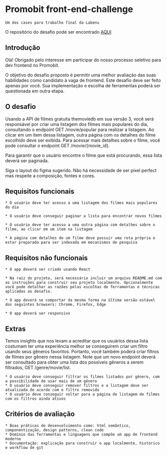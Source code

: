 # Promobit front-end-challenge
    Um dos cases para trabalho final da Labenu
O repositório do desafio pode ser encontrado [AQUI](https://github.com/Promobit/front-end-challenge)

## Introdução

Olá! Obrigado pelo interesse em participar do nosso processo seletivo para dev frontend no Promobit.

O objetivo do desafio proposto é permitir uma melhor avaliação das suas habilidades como candidato à vaga de frontend. Este desafio deve ser feito apenas por você. Sua implementação e escolha de ferramentas poderá ser questionada em outra etapa.

## O desafio

Usando a API de filmes gratuita themoviedb em sua versão 3, você será responsável por criar uma listagem dos filmes mais populares do dia, consultando o endpoint GET /movie/popular para realizar a listagem. Ao clicar em um item dessa listagem, outra página com os detalhes do filme escolhido deve ser exibida. Para acessar mais detalhes sobre o filme, você pode consultar o endpoint GET /movie/{movie_id}.

Para garantir que o usuário encontre o filme que está procurando, essa lista deverá ser paginada.

Siga o layout do figma sugerido. Não há necessidade de ser pixel perfect mas respeite a composição, fontes e cores.

## Requisitos funcionais

    * O usuário deve ter acesso a uma listagem dos filmes mais populares do dia

    * O usuário deve conseguir paginar a lista para encontrar novos filmes

    * O usuário deve ter acesso a uma outra página com detalhes sobre o filme, ao clicar em um item na listagem

    * A página com detalhes de um filme deve possuir uma rota própria e estar preparada para ser indexada em mecanismos de pesquisa

## Requisitos não funcionais

    * O app deverá ser criado usando React

    * Na raiz do projeto, será necessário incluir um arquivo README.md com as instruções para construir seu projeto localmente. Opcionalmente você pode detalhar as razões pelas escolhas de ferramentas e técnicas aplicadas ao desafio.

    * O app deverá se comportar da mesma forma na última versão estável dos seguintes browsers: Chrome, Firefox, Edge

    * O app deverá ser responsivo

## Extras

Temos insights que nos levam a acreditar que os usuários dessa lista costumam ter uma experiência melhor se conseguirem criar um filtro usando seus gêneros favoritos. Portanto, você também poderá criar filtros de filmes por gênero nessa listagem. Note que um novo endpoint deverá ser consultado para obter uma lista dos possíveis gêneros a serem filtrados, GET /genre/movie/list.

    * O usuário deve conseguir filtrar os filmes listados por gênero, com a possibilidade de usar mais de um gênero
    * O usuário deve conseguir remover filtros e a listagem deve ser atualizada de acordo com o filtro removido
    * O usuário deve conseguir voltar para a página de listagem de filmes com os filtros ainda ativos

## Critérios de avaliação

    * Boas práticas de desenvolvimento como: html semântico, componentização, design patterns, clean code
    * Domínio das ferramentas e linguagens que compõe um app de frontend moderno
    * Documentação: explicação para construir o app localmente, histórico e workflow de git
